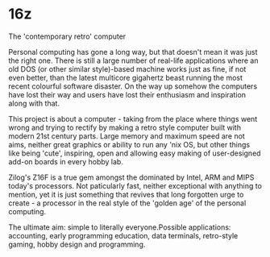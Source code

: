 16z
===

The 'contemporary retro' computer

Personal computing has gone a long way, but that doesn't mean it was just the right one. There is still a large number of real-life applications where an old DOS (or other similar style)-based machine works just as fine, if not even better, than the latest multicore gigahertz beast running the most recent colourful software disaster. On the way up somehow the computers have lost their way and users have lost their enthusiasm and inspiration along with that.

This project is about a computer - taking from the place where things went wrong and trying to rectify by making a retro style computer built with modern 21st century parts. Large memory and maximum speed are not aims, neither great graphics or ability to run any 'nix OS, but other things like being 'cute', inspiring, open and allowing easy making of user-designed add-on boards in every hobby lab.

Zilog's Z16F is a true gem amongst the dominated by Intel, ARM and MIPS today's processors. Not paticularly fast, neither exceptional with anything to mention, yet it is just something that revives that long forgotten urge to create - a processor in the real style of the 'golden age' of the personal computing.

The ultimate aim: simple to literally everyone.Possible applications: accounting, early programming education, data terminals, retro-style gaming, hobby design and programming.
